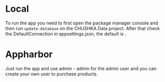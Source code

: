 # Local #
To run the app you need to first open the package manager console and then run ```update-database``` on the CHUSHKA.Data project. After that check the DefaultConnection in appsettings.json, the default is .
 
# Appharbor #
Just run the app and use admin - admin for the admin user and you can create your own user to purchase products.
